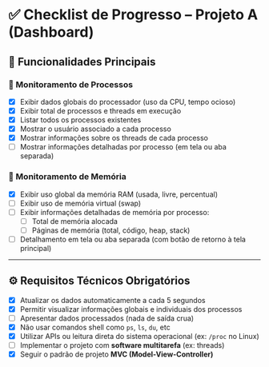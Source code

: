 # ✅ Checklist de Progresso – Projeto A (Dashboard)

## 🎯 Funcionalidades Principais

### 🔹 Monitoramento de Processos
- [X] Exibir dados globais do processador (uso da CPU, tempo ocioso)
- [X] Exibir total de processos e threads em execução
- [X] Listar todos os processos existentes
- [X] Mostrar o usuário associado a cada processo
- [X] Mostrar informações sobre os threads de cada processo
- [ ] Mostrar informações detalhadas por processo (em tela ou aba separada)

### 🔹 Monitoramento de Memória
- [X] Exibir uso global da memória RAM (usada, livre, percentual)
- [ ] Exibir uso de memória virtual (swap)
- [ ] Exibir informações detalhadas de memória por processo:
  - [ ] Total de memória alocada
  - [ ] Páginas de memória (total, código, heap, stack)
- [ ] Detalhamento em tela ou aba separada (com botão de retorno à tela principal)

---

## ⚙️ Requisitos Técnicos Obrigatórios

- [X] Atualizar os dados automaticamente a cada 5 segundos
- [X] Permitir visualizar informações globais e individuais dos processos
- [ ] Apresentar dados processados (nada de saída crua)
- [X] Não usar comandos shell como `ps`, `ls`, `du`, etc
- [X] Utilizar APIs ou leitura direta do sistema operacional (ex: `/proc` no Linux)
- [ ] Implementar o projeto com **software multitarefa** (ex: threads)
- [X] Seguir o padrão de projeto **MVC (Model-View-Controller)**